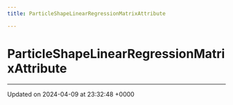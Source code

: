 ```yaml
---
title: ParticleShapeLinearRegressionMatrixAttribute

---
```


# ParticleShapeLinearRegressionMatrixAttribute





-------------------------------

Updated on 2024-04-09 at 23:32:48 +0000